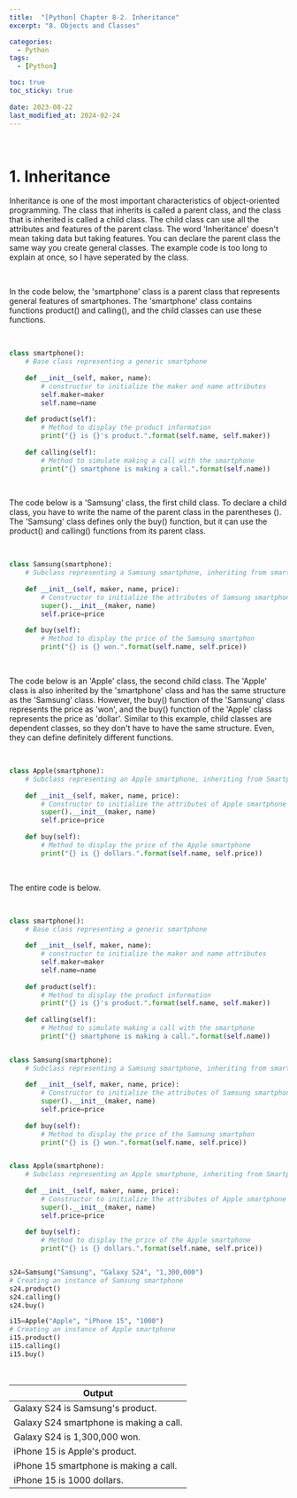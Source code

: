 ```yaml
---
title:  "[Python] Chapter 8-2. Inheritance"
excerpt: "8. Objects and Classes"

categories:
  - Python
tags:
  - [Python]

toc: true
toc_sticky: true
 
date: 2023-08-22
last_modified_at: 2024-02-24
---
```


&nbsp;

# 1. Inheritance
Inheritance is one of the most important characteristics of object-oriented programming. The class that inherits is called a parent class, and the class that is inherited is called a child class. The child class can use all the attributes and features of the parent class. The word 'Inheritance' doesn't mean taking data but taking features. You can declare the parent class the same way you create general classes. The example code is too long to explain at once, so I have seperated by the class.

&nbsp;

In the code below, the 'smartphone' class is a parent class that represents general features of smartphones. The 'smartphone' class contains functions product() and calling(), and the child classes can use these functions.

&nbsp;

```python
class smartphone():
    # Base class representing a generic smartphone
    
    def __init__(self, maker, name):
        # constructor to initialize the maker and name attributes
        self.maker=maker
        self.name=name
    
    def product(self):
        # Method to display the product information
        print("{} is {}'s product.".format(self.name, self.maker))
    
    def calling(self):
        # Method to simulate making a call with the smartphone
        print("{} smartphone is making a call.".format(self.name))

```

&nbsp;

The code below is a 'Samsung' class, the first child class. To declare a child class, you have to write the name of the parent class in the parentheses (). The 'Samsung' class defines only the buy() function, but it can use the product() and calling() functions from its parent class.

&nbsp;

```python
class Samsung(smartphone):
    # Subclass representing a Samsung smartphone, inheriting from smartphone
    
    def __init__(self, maker, name, price):
        # Constructor to initialize the attributes of Samsung smartphone
        super().__init__(maker, name)
        self.price=price
    
    def buy(self):
        # Method to display the price of the Samsung smartphon
        print("{} is {} won.".format(self.name, self.price))
```

&nbsp;

The code below is an 'Apple' class, the second child class. The 'Apple' class is also inherited by the 'smartphone' class and has the same structure as the 'Samsung' class. However, the buy() function of the 'Samsung' class represents the price as 'won', and the buy() function of the 'Apple' class represents the price as 'dollar'. Similar to this example, child classes are dependent classes, so they don't have to have the same structure. Even, they can define definitely different functions.

&nbsp;

```python
class Apple(smartphone):
    # Subclass representing an Apple smartphone, inheriting from Smartphone
    
    def __init__(self, maker, name, price):
        # Constructor to initialize the attributes of Apple smartphone
        super().__init__(maker, name)
        self.price=price
    
    def buy(self):
        # Method to display the price of the Apple smartphone
        print("{} is {} dollars.".format(self.name, self.price))
```

&nbsp;

The entire code is below.

&nbsp;

```python
class smartphone():
    # Base class representing a generic smartphone
    
    def __init__(self, maker, name):
        # constructor to initialize the maker and name attributes
        self.maker=maker
        self.name=name
    
    def product(self):
        # Method to display the product information
        print("{} is {}'s product.".format(self.name, self.maker))
    
    def calling(self):
        # Method to simulate making a call with the smartphone
        print("{} smartphone is making a call.".format(self.name))


class Samsung(smartphone):
    # Subclass representing a Samsung smartphone, inheriting from smartphone
    
    def __init__(self, maker, name, price):
        # Constructor to initialize the attributes of Samsung smartphone
        super().__init__(maker, name)
        self.price=price
    
    def buy(self):
        # Method to display the price of the Samsung smartphon
        print("{} is {} won.".format(self.name, self.price))


class Apple(smartphone):
    # Subclass representing an Apple smartphone, inheriting from Smartphone
    
    def __init__(self, maker, name, price):
        # Constructor to initialize the attributes of Apple smartphone
        super().__init__(maker, name)
        self.price=price
    
    def buy(self):
        # Method to display the price of the Apple smartphone
        print("{} is {} dollars.".format(self.name, self.price))


s24=Samsung("Samsung", "Galaxy S24", "1,300,000")
# Creating an instance of Samsung smartphone
s24.product()
s24.calling()
s24.buy()

i15=Apple("Apple", "iPhone 15", "1000")
# Creating an instance of Apple smartphone
i15.product()
i15.calling()
i15.buy()
```

&nbsp;

| Output |
|---|
| Galaxy S24 is Samsung's product. |
| Galaxy S24 smartphone is making a call. |
| Galaxy S24 is 1,300,000 won. |
| iPhone 15 is Apple's product. |
| iPhone 15 smartphone is making a call. |
| iPhone 15 is 1000 dollars. |

